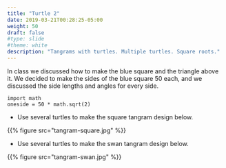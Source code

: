 ```yaml
---
title: "Turtle 2"
date: 2019-03-21T00:28:25-05:00
weight: 50
draft: false
#type: slide
#theme: white
description: "Tangrams with turtles. Multiple turtles. Square roots."
---
```


In class we discussed how to make the blue square and the triangle
above it. We decided to make the sides of the blue square 50 each, and
we discussed the side lengths and angles for every side.

	import math
	oneside = 50 * math.sqrt(2) 

* Use several turtles to make the square tangram design below.

{{% figure src="tangram-square.jpg" %}}

* Use several turtles to make the swan tangram design below.

{{% figure src="tangram-swan.jpg" %}}

